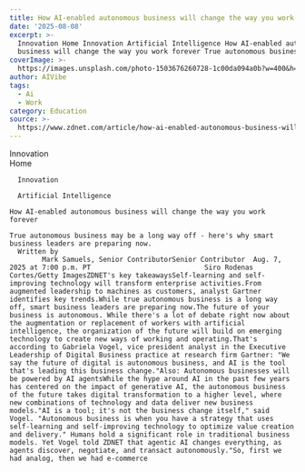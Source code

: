 ```yaml
---
title: How AI-enabled autonomous business will change the way you work forever
date: '2025-08-08'
excerpt: >-
  Innovation Home Innovation Artificial Intelligence How AI-enabled autonomous
  business will change the way you work forever True autonomous business ma...
coverImage: >-
  https://images.unsplash.com/photo-1503676260728-1c00da094a0b?w=400&h=200&fit=crop&auto=format
author: AIVibe
tags:
  - Ai
  - Work
category: Education
source: >-
  https://www.zdnet.com/article/how-ai-enabled-autonomous-business-will-change-the-way-you-work-forever/
---
```

Innovation      
      Home
    
      Innovation
    
      Artificial Intelligence
       
    How AI-enabled autonomous business will change the way you work forever
     
    True autonomous business may be a long way off - here's why smart business leaders are preparing now.
      Written by 
            Mark Samuels, Senior ContributorSenior Contributor  Aug. 7, 2025 at 7:00 p.m. PT                            Siro Rodenas Cortes/Getty ImagesZDNET's key takeawaysSelf-learning and self-improving technology will transform enterprise activities.From augmented leadership to machines as customers, analyst Gartner identifies key trends.While true autonomous business is a long way off, smart business leaders are preparing now.The future of your business is autonomous. While there's a lot of debate right now about the augmentation or replacement of workers with artificial intelligence, the organization of the future will build on emerging technology to create new ways of working and operating.That's according to Gabriela Vogel, vice president analyst in the Executive Leadership of Digital Business practice at research firm Gartner: "We say the future of digital is autonomous business, and AI is the tool that's leading this business change."Also: Autonomous businesses will be powered by AI agentsWhile the hype around AI in the past few years has centered on the impact of generative AI, the autonomous business of the future takes digital transformation to a higher level, where new combinations of technology and data deliver new business models."AI is a tool; it's not the business change itself," said Vogel. "Autonomous business is when you have a strategy that uses self-learning and self-improving technology to optimize value creation and delivery." Humans hold a significant role in traditional business models. Yet Vogel told ZDNET that agentic AI changes everything, as agents discover, negotiate, and transact autonomously."So, first we had analog, then we had e-commerce
